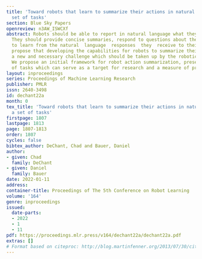 ```yaml
---
title: 'Toward robots that learn to summarize their actions in natural language: a
  set of tasks'
section: Blue Sky Papers
openreview: n3AW_ISWCXf
abstract: Robots should be able to report in natural language what they have done.
  They should provide concise summaries, respond to questions about them, and be able
  to learn from the natural  language  responses  they  receive to their summaries.  We
  propose that developing the capabilities for robots to summarize their actions is
  a new and necessary challenge which should be taken up by the robotic learning community.
  We propose an initial framework for robot action summarization, presented as a set
  of tasks which can serve as a target for research and a measure of progress.
layout: inproceedings
series: Proceedings of Machine Learning Research
publisher: PMLR
issn: 2640-3498
id: dechant22a
month: 0
tex_title: 'Toward robots that learn to summarize their actions in natural language:
  a set of tasks'
firstpage: 1807
lastpage: 1813
page: 1807-1813
order: 1807
cycles: false
bibtex_author: DeChant, Chad and Bauer, Daniel
author:
- given: Chad
  family: DeChant
- given: Daniel
  family: Bauer
date: 2022-01-11
address:
container-title: Proceedings of The 5th Conference on Robot Learning
volume: '164'
genre: inproceedings
issued:
  date-parts:
  - 2022
  - 1
  - 11
pdf: https://proceedings.mlr.press/v164/dechant22a/dechant22a.pdf
extras: []
# Format based on citeproc: http://blog.martinfenner.org/2013/07/30/citeproc-yaml-for-bibliographies/
---
```

